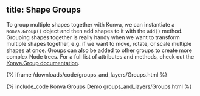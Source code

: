 title: Shape Groups
---

To group multiple shapes together with Konva, we can instantiate
a `Konva.Group()` object and then add shapes to it with the `add()` method.
Grouping shapes together is really handy when we want to transform multiple
shapes together, e.g. if we want to move, rotate, or scale multiple shapes
at once.  Groups can also be added to other groups to create more complex
Node trees.  For a full list of attributes and methods, check out the [Konva.Group documentation](https://konvajs.github.io/api/Konva.Group.html).

{% iframe /downloads/code/groups_and_layers/Groups.html %}

{% include_code Konva Groups Demo groups_and_layers/Groups.html %}